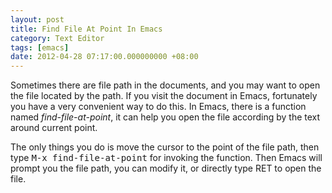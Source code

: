 ```yaml
---
layout: post
title: Find File At Point In Emacs
category: Text Editor
tags: [emacs]
date: 2012-04-28 07:17:00.000000000 +08:00
---
```

Sometimes there are file path in the documents, and you may want to open the file located by the path. If you visit the document in Emacs, fortunately you have a very convenient way to do this. In Emacs, there is a function named *find-file-at-point*, it can help you open the file according by the text around current point.

The only things you do is move the cursor to the point of the file path, then type <kbd>M-x find-file-at-point</kbd> for invoking the function. Then Emacs will prompt you the file path, you can modify it, or directly type <kdb>RET</kdb> to open the file.